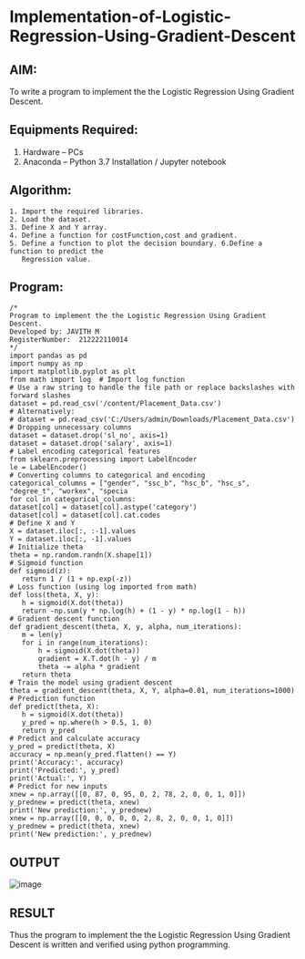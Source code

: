 # Implementation-of-Logistic-Regression-Using-Gradient-Descent

## AIM:
To write a program to implement the the Logistic Regression Using Gradient Descent.

## Equipments Required:
1. Hardware – PCs
2. Anaconda – Python 3.7 Installation / Jupyter notebook

## Algorithm:
```
1. Import the required libraries.
2. Load the dataset.
3. Define X and Y array.
4. Define a function for costFunction,cost and gradient.
5. Define a function to plot the decision boundary. 6.Define a function to predict the 
   Regression value.
```
## Program:
 ``````
 /*
 Program to implement the the Logistic Regression Using Gradient Descent.
 Developed by: JAVITH M 
 RegisterNumber:  212222110014
 */
 import pandas as pd
 import numpy as np
 import matplotlib.pyplot as plt
 from math import log  # Import log function
 # Use a raw string to handle the file path or replace backslashes with forward slashes
 dataset = pd.read_csv('/content/Placement_Data.csv')
 # Alternatively:
 # dataset = pd.read_csv('C:/Users/admin/Downloads/Placement_Data.csv')
 # Dropping unnecessary columns
 dataset = dataset.drop('sl_no', axis=1)
 dataset = dataset.drop('salary', axis=1)
 # Label encoding categorical features
 from sklearn.preprocessing import LabelEncoder
 le = LabelEncoder()
 # Converting columns to categorical and encoding
 categorical_columns = ["gender", "ssc_b", "hsc_b", "hsc_s", "degree_t", "workex", "specia
 for col in categorical_columns:
 dataset[col] = dataset[col].astype('category')
 dataset[col] = dataset[col].cat.codes
 # Define X and Y
X = dataset.iloc[:, :-1].values
 Y = dataset.iloc[:, -1].values
 # Initialize theta
 theta = np.random.randn(X.shape[1])
 # Sigmoid function
 def sigmoid(z):
    return 1 / (1 + np.exp(-z))
 # Loss function (using log imported from math)
 def loss(theta, X, y):
    h = sigmoid(X.dot(theta))
    return -np.sum(y * np.log(h) + (1 - y) * np.log(1 - h))
 # Gradient descent function
 def gradient_descent(theta, X, y, alpha, num_iterations):
    m = len(y)
    for i in range(num_iterations):
        h = sigmoid(X.dot(theta))
        gradient = X.T.dot(h - y) / m
        theta -= alpha * gradient
    return theta
 # Train the model using gradient descent
 theta = gradient_descent(theta, X, Y, alpha=0.01, num_iterations=1000)
 # Prediction function
 def predict(theta, X):
    h = sigmoid(X.dot(theta))
    y_pred = np.where(h > 0.5, 1, 0)
    return y_pred
 # Predict and calculate accuracy
 y_pred = predict(theta, X)
 accuracy = np.mean(y_pred.flatten() == Y)
 print('Accuracy:', accuracy)
 print('Predicted:', y_pred)
 print('Actual:', Y)
 # Predict for new inputs
 xnew = np.array([[0, 87, 0, 95, 0, 2, 78, 2, 0, 0, 1, 0]])
 y_prednew = predict(theta, xnew)
 print('New prediction:', y_prednew)
 xnew = np.array([[0, 0, 0, 0, 0, 2, 8, 2, 0, 0, 1, 0]])
 y_prednew = predict(theta, xnew)
 print('New prediction:', y_prednew)
```````
## OUTPUT
![image](https://github.com/user-attachments/assets/a13a042b-62f8-41c9-be7c-81922c488766)


## RESULT
Thus the program to implement the the Logistic Regression Using Gradient Descent is written and verified using python programming.
